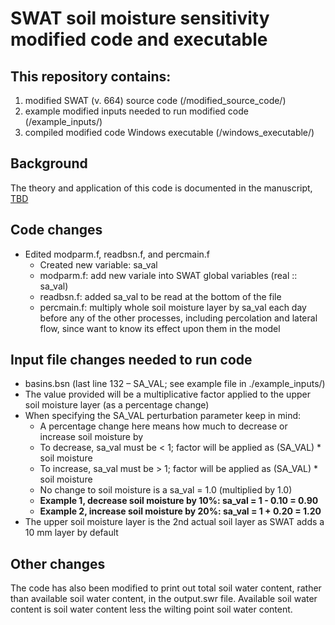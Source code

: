 # SWAT soil moisture sensitivity modified code and executable

## This repository contains:
1. modified SWAT (v. 664) source code (/modified_source_code/)
2. example modified inputs needed to run modified code (/example_inputs/)
3. compiled modified code Windows executable (/windows_executable/)

## Background
The theory and application of this code is documented in the manuscript, [TBD](link)

## Code changes
- Edited modparm.f, readbsn.f, and percmain.f
  - Created new variable: sa_val
  - modparm.f: add new variale into SWAT global variables (real :: sa_val)
  - readbsn.f: added sa_val to be read at the bottom of the file
  - percmain.f: multiply whole soil moisture layer by sa_val each day before any of the other processes, including percolation and lateral flow, since want to know its effect upon them in the model

## Input file changes needed to run code
- basins.bsn (last line 132 – SA_VAL; see example file in ./example_inputs/)
- The value provided will be a multiplicative factor applied to the upper soil moisture layer (as a percentage change)
- When specifying the SA_VAL perturbation parameter keep in mind:
  - A percentage change here means how much to decrease or increase soil moisture by
  - To decrease, sa_val must be < 1; factor will be applied as (SA_VAL) * soil moisture
  - To increase, sa_val must be > 1; factor will be applied as (SA_VAL) * soil moisture
  - No change to soil moisture is a sa_val = 1.0 (multiplied by 1.0)
  - **Example 1, decrease soil moisture by 10%: sa_val = 1 - 0.10 = 0.90**
  - **Example 2, increase soil moisture by 20%: sa_val = 1 + 0.20 = 1.20**
- The upper soil moisture layer is the 2nd actual soil layer as SWAT adds a 10 mm layer by default

## Other changes
The code has also been modified to print out total soil water content, rather than available soil water content, in the output.swr file. Available soil water content is soil water content less the wilting point soil water content. 
